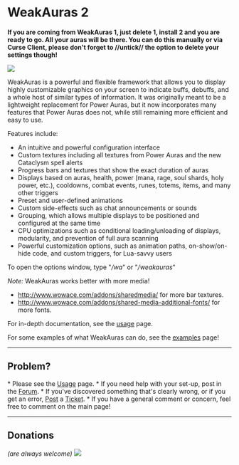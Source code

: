 <h1>WeakAuras 2</h1>

**If you are coming from WeakAuras 1, just delete 1, install 2 and you are ready to go. All your auras will be there. You can do this manually or via Curse Client, please don't forget to __//untick//__ the option to delete your settings though!**

<img src="http://i.imgur.com/mt6dPfO.png" />

WeakAuras is a powerful and flexible framework that allows you to display highly customizable graphics on your screen to indicate buffs, debuffs, and a whole host of similar types of information. It was originally meant to be a lightweight replacement for Power Auras, but it now incorporates many features that Power Auras does not, while still remaining more efficient and easy to use.

Features include:
* An intuitive and powerful configuration interface
* Custom textures including all textures from Power Auras and the new Cataclysm spell alerts
* Progress bars and textures that show the exact duration of auras
* Displays based on auras, health, power (mana, rage, soul shards, holy power, etc.), cooldowns, combat events, runes, totems, items, and many other triggers
* Preset and user-defined animations
* Custom side-effects such as chat announcements or sounds
* Grouping, which allows multiple displays to be positioned and configured at the same time
* CPU optimizations such as conditional loading/unloading of displays, modularity, and prevention of full aura scanning
* Powerful customization options, such as animation paths, on-show/on-hide code, and custom triggers, for Lua-savvy users

To open the options window, type "*/wa*" or "*/weakauras*"

*Note:* WeakAuras works better with more media!
* http://www.wowace.com/addons/sharedmedia/ for more bar textures.
* http://www.wowace.com/addons/shared-media-additional-fonts/ for more fonts.

For in-depth documentation, see the <a href="http://www.wowace.com/addons/weakauras-2/pages/usage/">usage</a> page.

For some examples of what WeakAuras can do, see the <a href="http://www.wowace.com/addons/weakauras-2/pages/examples/">examples</a> page!

--------

<h2>Problem?</h2>
* Please see the <a href="http://www.wowace.com/addons/weakauras/pages/usage/">Usage</a> page.
* If you need help with your set-up, post in the <a href="http://www.wowace.com/addons/weakauras-2/forum/">Forum</a>.
* If you've discovered something that's clearly wrong, or if you get an error, <a href="http://www.wowace.com/addons/weakauras-2/create-ticket/">Post</a> a <a href="http://www.wowace.com/addons/weakauras-2/tickets/">Ticket</a>.
* If you have a general comment or concern, feel free to comment on the main page!

--------

<h2>Donations</h2> <i>(are always welcome)</i>
<a href="https://www.paypal.com/cgi-bin/webscr?cmd=_s-xclick&hosted_button_id=FRVH7EYXFDTUN"><img src="https://www.paypalobjects.com/en_US/i/btn/btn_donateCC_LG.gif"/></a>
